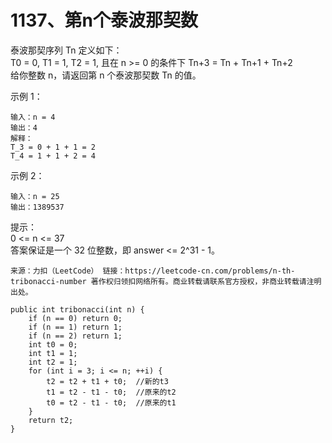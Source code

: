 1137、第n个泰波那契数
===
泰波那契序列 Tn 定义如下： <br>
T0 = 0, T1 = 1, T2 = 1, 且在 n >= 0 的条件下 Tn+3 = Tn + Tn+1 + Tn+2<br>
给你整数 n，请返回第 n 个泰波那契数 Tn 的值。<br>

示例 1：<br>
```
输入：n = 4
输出：4
解释：
T_3 = 0 + 1 + 1 = 2
T_4 = 1 + 1 + 2 = 4
```
示例 2：<br>
```
输入：n = 25
输出：1389537
```

提示：<br>
0 <= n <= 37<br>
答案保证是一个 32 位整数，即 answer <= 2^31 - 1。<br>

``
来源：力扣（LeetCode）
链接：https://leetcode-cn.com/problems/n-th-tribonacci-number
著作权归领扣网络所有。商业转载请联系官方授权，非商业转载请注明出处。
``

```
public int tribonacci(int n) {
    if (n == 0) return 0;
    if (n == 1) return 1;
    if (n == 2) return 1;
    int t0 = 0;
    int t1 = 1;
    int t2 = 1;
    for (int i = 3; i <= n; ++i) {
        t2 = t2 + t1 + t0;  //新的t3
        t1 = t2 - t1 - t0;  //原来的t2
        t0 = t2 - t1 - t0;  //原来的t1
    }
    return t2;
}
```
